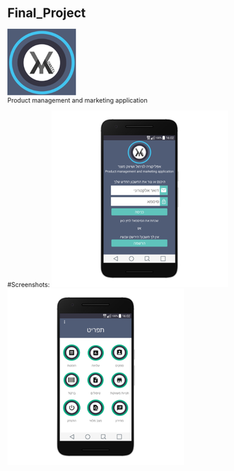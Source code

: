 # Final_Project

<img src="/screenshots/app_icon.png" height="150px"/> <br>
Product management and marketing application

#Screenshots:
<img src="/screenshots/Screenshot_2017_login_portrait.png" height="400"/>
<img src="/screenshots/Screenshot_2017_menu_portrait.png" height="400"/>